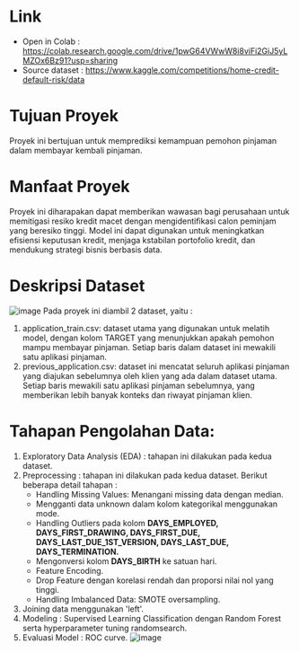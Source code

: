 # **Link**
  - Open in Colab  : https://colab.research.google.com/drive/1pwG64VWwW8i8viFi2GiJ5yLMZOx6Bz91?usp=sharing
  - Source dataset : https://www.kaggle.com/competitions/home-credit-default-risk/data

# **Tujuan Proyek**
Proyek ini bertujuan untuk memprediksi kemampuan pemohon pinjaman dalam membayar kembali pinjaman.

# **Manfaat Proyek**
Proyek ini diharapakan dapat memberikan wawasan bagi perusahaan untuk memitigasi resiko kredit macet dengan mengidentifikasi calon peminjam yang beresiko tinggi. Model ini dapat digunakan untuk meningkatkan efisiensi keputusan kredit, menjaga kstabilan portofolio kredit, dan mendukung strategi bisnis berbasis data.

# **Deskripsi Dataset**
![image](https://github.com/user-attachments/assets/143a8f9b-ddca-49e9-bf31-83019c614251)
Pada proyek ini diambil 2 dataset, yaitu :
1. application_train.csv: dataset utama yang digunakan untuk melatih model, dengan kolom TARGET yang menunjukkan apakah pemohon mampu membayar pinjaman. Setiap baris dalam dataset ini mewakili satu aplikasi pinjaman.
2. previous_application.csv: dataset ini mencatat seluruh aplikasi pinjaman yang diajukan sebelumnya oleh klien yang ada dalam dataset utama. Setiap baris mewakili satu aplikasi pinjaman sebelumnya, yang memberikan lebih banyak konteks dan riwayat pinjaman klien.

# **Tahapan Pengolahan Data**:
1. Exploratory Data Analysis (EDA) : tahapan ini dilakukan pada kedua dataset.
2. Preprocessing : tahapan ini dilakukan pada kedua dataset. Berikut beberapa detail tahapan :
   * Handling Missing Values: Menangani missing data dengan median.
   * Mengganti data unknown dalam kolom kategorikal menggunakan mode.
   * Handling Outliers pada kolom **DAYS_EMPLOYED, DAYS_FIRST_DRAWING, DAYS_FIRST_DUE, DAYS_LAST_DUE_1ST_VERSION, DAYS_LAST_DUE, DAYS_TERMINATION.**
   * Mengonversi kolom **DAYS_BIRTH** ke satuan hari.
   * Feature Encoding.
   * Drop Feature dengan korelasi rendah dan proporsi nilai nol yang tinggi.
   * Handling Imbalanced Data: SMOTE oversampling.
3. Joining data menggunakan 'left'.
4. Modeling : Supervised Learning Classification dengan Random Forest serta hyperparameter tuning randomsearch.
5. Evaluasi Model : ROC curve.
![image](https://github.com/user-attachments/assets/e3ac2f33-326f-4b4e-8c94-c643db5e1b67)


